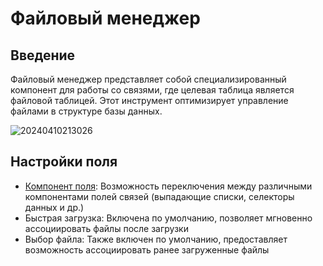 # Файловый менеджер

## Введение

Файловый менеджер представляет собой специализированный компонент для работы со связями, где целевая таблица является файловой таблицей. Этот инструмент оптимизирует управление файлами в структуре базы данных.

![20240410213026](https://static-docs.nocobase.com/20240410213026.png)

## Настройки поля

- [Компонент поля](/handbook/ui/fields/association-field): Возможность переключения между различными компонентами полей связей (выпадающие списки, селекторы данных и др.)
- Быстрая загрузка: Включена по умолчанию, позволяет мгновенно ассоциировать файлы после загрузки
- Выбор файла: Также включен по умолчанию, предоставляет возможность ассоциировать ранее загруженные файлы
